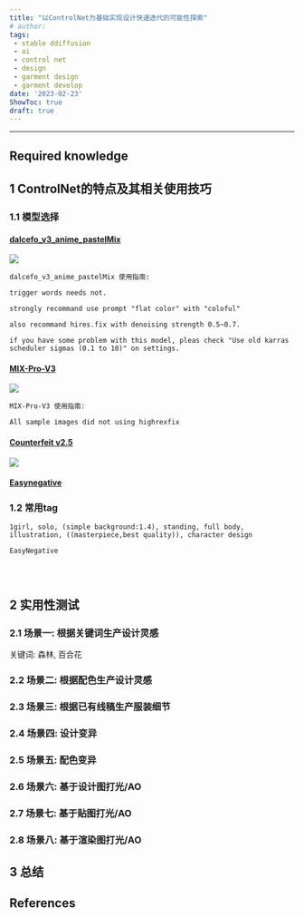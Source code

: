 ```yaml
---
title: "以ControlNet为基础实现设计快速迭代的可能性探索"
# author: 
tags:
 - stable ddiffusion
 - ai
 - control net
 - design
 - garment design
 - garment develop
date: '2023-02-23'
ShowToc: true
draft: true
---
```


<!--more-->

---

## Required knowledge

## 1 ControlNet的特点及其相关使用技巧

### 1.1 模型选择

#### [dalcefo_v3_anime_pastelMix](https://civitai.com/models/5398/dalcefov3animepastelmix)

![](Pasted%20image%2020230223225307.png)
```
dalcefo_v3_anime_pastelMix 使用指南:

trigger words needs not.

strongly recommand use prompt "flat color" with "coloful"

also recommand hires.fix with denoising strength 0.5~0.7.

if you have some problem with this model, pleas check "Use old karras scheduler sigmas (0.1 to 10)" on settings.
```


#### [MIX-Pro-V3](https://civitai.com/models/7241/mix-pro-v3)

![](Pasted%20image%2020230223225947.png)
```
MIX-Pro-V3 使用指南:

All sample images did not using highrexfix
```

#### [Counterfeit v2.5](https://huggingface.co/gsdf/Counterfeit-V2.5)

![](Pasted%20image%2020230224022458.png)

#### [Easynegative](https://huggingface.co/datasets/gsdf/EasyNegative)



### 1.2 常用tag
```
1girl, solo, (simple background:1.4), standing, full body, illustration, ((masterpiece,best quality)), character design

EasyNegative
```

```

 
```
## 2 实用性测试

### 2.1 场景一: 根据关键词生产设计灵感
关键词: 森林, 百合花

### 2.2 场景二: 根据配色生产设计灵感


### 2.3 场景三: 根据已有线稿生产服装细节


### 2.4 场景四: 设计变异


### 2.5 场景五: 配色变异


### 2.6 场景六: 基于设计图打光/AO


### 2.7 场景七: 基于贴图打光/AO


### 2.8 场景八: 基于渲染图打光/AO


## 3 总结

## References